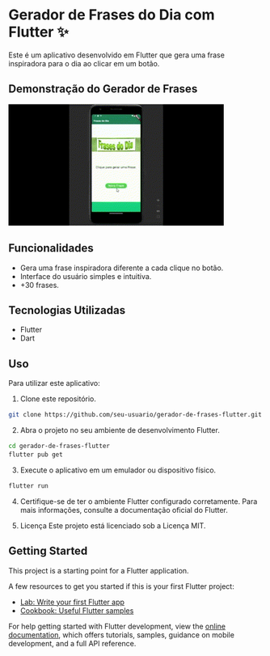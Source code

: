 # Gerador de Frases do Dia com Flutter ✨

Este é um aplicativo desenvolvido em Flutter que gera uma frase inspiradora para o dia ao clicar em um botão. 

## Demonstração do Gerador de Frases

![Demonstração do Aplicativo](frases_do_dia/doc/showApp.gif)

## Funcionalidades

- Gera uma frase inspiradora diferente a cada clique no botão.
- Interface do usuário simples e intuitiva.
- +30 frases.

## Tecnologias Utilizadas

- Flutter
- Dart

## Uso

Para utilizar este aplicativo:

1. Clone este repositório.
```bash
git clone https://github.com/seu-usuario/gerador-de-frases-flutter.git
```
   
2. Abra o projeto no seu ambiente de desenvolvimento Flutter.
```bash
cd gerador-de-frases-flutter
flutter pub get
```

3. Execute o aplicativo em um emulador ou dispositivo físico.
```bash
flutter run
```
4. Certifique-se de ter o ambiente Flutter configurado corretamente. Para mais informações, consulte a documentação oficial do Flutter.
   
5. Licença
Este projeto está licenciado sob a Licença MIT.


## Getting Started

This project is a starting point for a Flutter application.

A few resources to get you started if this is your first Flutter project:

- [Lab: Write your first Flutter app](https://docs.flutter.dev/get-started/codelab)
- [Cookbook: Useful Flutter samples](https://docs.flutter.dev/cookbook)

For help getting started with Flutter development, view the
[online documentation](https://docs.flutter.dev/), which offers tutorials,
samples, guidance on mobile development, and a full API reference.
